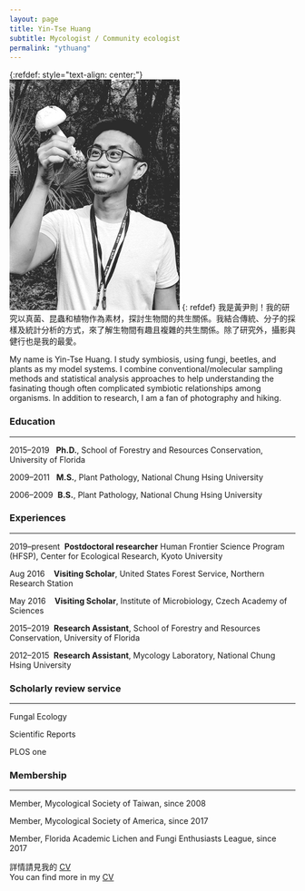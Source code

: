 ```yaml
---
layout: page
title: Yin-Tse Huang
subtitle: Mycologist / Community ecologist
permalink: "ythuang"
---
```

{:refdef: style="text-align: center;"}
![](assets/img/people/MeintheField_300px.png)
{: refdef}
我是黃尹則！我的研究以真菌、昆蟲和植物作為素材，探討生物間的共生關係。我結合傳統、分子的採樣及統計分析的方式，來了解生物間有趣且複雜的共生關係。除了研究外，攝影與健行也是我的最愛。<br>

My name is Yin-Tse Huang. I study symbiosis, using fungi, beetles, and plants as my model systems. I combine conventional/molecular sampling methods and statistical analysis approaches to help understanding the fasinating though often complicated symbiotic relationships among organisms. In addition to research, I am a fan of photography and hiking.

### Education

______

2015–2019&nbsp;&nbsp;&nbsp;**Ph.D.**, School of Forestry and Resources Conservation, University of Florida

2009–2011&nbsp;&nbsp;&nbsp;**M.S.**, Plant Pathology, National Chung Hsing University

2006–2009&nbsp;&nbsp;**B.S.**, Plant Pathology, National Chung Hsing University

### Experiences

______

2019–present&nbsp;&nbsp;**Postdoctoral researcher** Human Frontier Science Program (HFSP), Center for Ecological Research, Kyoto University

Aug 2016&nbsp;&nbsp;&nbsp;&nbsp;**Visiting Scholar**, United States Forest Service, Northern Research Station

May 2016&nbsp;&nbsp;&nbsp;&nbsp;**Visiting Scholar**, Institute of Microbiology, Czech Academy of Sciences

2015–2019&nbsp;&nbsp;**Research Assistant**, School of Forestry and Resources Conservation, University of Florida

2012–2015&nbsp;&nbsp;**Research Assistant**, Mycology Laboratory, National Chung Hsing University

### Scholarly review service

_______

Fungal Ecology

Scientific Reports

PLOS one

### Membership

_______

Member, Mycological Society of Taiwan, since 2008

Member, Mycological Society of America, since 2017

Member, Florida Academic Lichen and Fungi Enthusiasts League, since 2017


詳情請見我的 [CV](https://drive.google.com/file/d/1CsVxyfwtpOBNSDgoQ8gyK1nmLjBedx4f/view?usp=sharing)<br> 
You can find more in my [CV](https://drive.google.com/file/d/1CsVxyfwtpOBNSDgoQ8gyK1nmLjBedx4f/view?usp=sharing)
